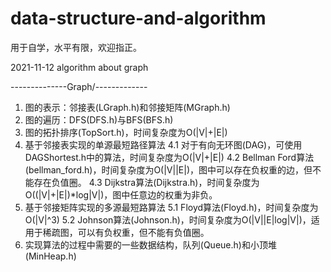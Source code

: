 # data-structure-and-algorithm
用于自学，水平有限，欢迎指正。

2021-11-12 algorithm about graph

--------------Graph/-------------
1. 图的表示：邻接表(LGraph.h)和邻接矩阵(MGraph.h)
2. 图的遍历：DFS(DFS.h)与BFS(BFS.h)
3. 图的拓扑排序(TopSort.h)，时间复杂度为O(|V|+|E|)
4. 基于邻接表实现的单源最短路径算法
	4.1 对于有向无环图(DAG)，可使用DAGShortest.h中的算法，时间复杂度为O(|V|+|E|)
	4.2 Bellman Ford算法(bellman_ford.h)，时间复杂度为O(|V||E|)，图中可以存在负权重的边，但不能存在负值圈。
	4.3 Dijkstra算法(Dijkstra.h)，时间复杂度为O((|V|+|E|)*log|V|)，图中任意边的权重为非负。
5. 基于邻接矩阵实现的多源最短路算法
	5.1 Floyd算法(Floyd.h)，时间复杂度为O(|V|^3)
	5.2 Johnson算法(Johnson.h)，时间复杂度为O(|V||E|log|V|)，适用于稀疏图，可以有负权重，但不能有负值圈。
6. 实现算法的过程中需要的一些数据结构，队列(Queue.h)和小顶堆(MinHeap.h)
